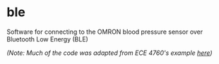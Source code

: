 # ble

Software for connecting to the OMRON blood pressure sensor over Bluetooth Low Energy (BLE)

*(Note: Much of the code was adapted from ECE 4760's example [here](https://vanhunteradams.com/Pico/BLE/GATT_Client.html))*